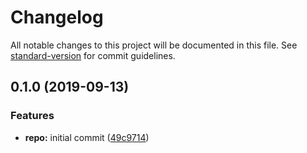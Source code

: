 # Changelog

All notable changes to this project will be documented in this file. See [standard-version](https://github.com/conventional-changelog/standard-version) for commit guidelines.

## 0.1.0 (2019-09-13)


### Features

* **repo:** initial commit ([49c9714](https://github.com/opa-oz/pokemon-set-selector/commit/49c9714))
